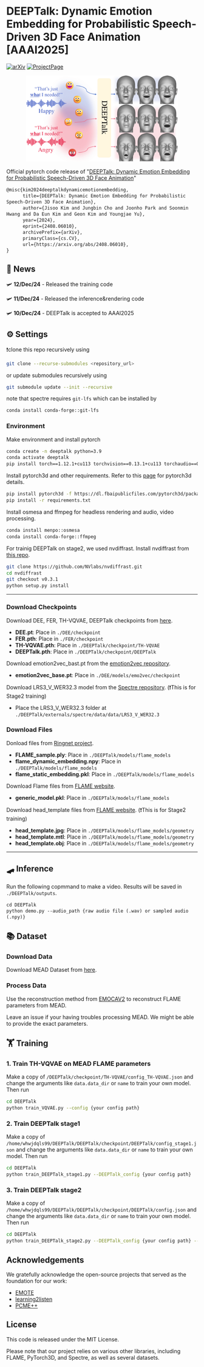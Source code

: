 # DEEPTalk: Dynamic Emotion Embedding for Probabilistic Speech-Driven 3D Face Animation [AAAI2025]
[![arXiv](https://img.shields.io/badge/arXiv-<2408.06010>-red.svg)](https://arxiv.org/abs/2408.06010)
[![ProjectPage](https://img.shields.io/badge/ProjectPage-DEEPTalk-<COLOR>.svg)](https://whwjdqls.github.io/deeptalk.github.io/)

<p align="center">
  <img src="./demo/teaser_final.png" alt="alt text" width="400">
</p>

Official pytorch code release of "[DEEPTalk: Dynamic Emotion Embedding for Probabilistic Speech-Driven 3D Face Animation](https://arxiv.org/abs/2408.06010)"

```
@misc{kim2024deeptalkdynamicemotionembedding,
      title={DEEPTalk: Dynamic Emotion Embedding for Probabilistic Speech-Driven 3D Face Animation}, 
      author={Jisoo Kim and Jungbin Cho and Joonho Park and Soonmin Hwang and Da Eun Kim and Geon Kim and Youngjae Yu},
      year={2024},
      eprint={2408.06010},
      archivePrefix={arXiv},
      primaryClass={cs.CV},
      url={https://arxiv.org/abs/2408.06010}, 
}
```
## 📨 News
🛩️ **12/Dec/24** - Released the training code

🛩️ **11/Dec/24** - Released the inference&rendering code

🛩️ **10/Dec/24** - DEEPTalk is accepted to AAAI2025

## ⚙️ Settings
❗clone this repo recursively using 
```bash
git clone --recurse-submodules <repository_url>
```
or update submodules recursively using 
```bash
git submodule update --init --recursive
```
note that spectre requires `git-lfs` which can be installed by
```bash
conda install conda-forge::git-lfs
```
### Environment
Make environment and install pytorch
```bash
conda create -n deeptalk python=3.9
conda activate deeptalk
pip install torch==1.12.1+cu113 torchvision==0.13.1+cu113 torchaudio==0.12.1 --extra-index-url https://download.pytorch.org/whl/cu113
```
Install pytorch3d and other requirements. Refer to this [page](https://github.com/facebookresearch/pytorch3d/blob/main/INSTALL.md) for pytorch3d details.
```bash
pip install pytorch3d -f https://dl.fbaipublicfiles.com/pytorch3d/packaging/wheels/py39_cu113_pyt1121/download.html
pip install -r requirements.txt
```
Install osmesa and ffmpeg for headless rendering and audio, video processing. 
```bash
conda install menpo::osmesa
conda install conda-forge::ffmpeg
```
For trainig DEEPTalk on stage2, we used nvdiffrast.
Install nvdiffrast from [this repo](https://github.com/NVlabs/nvdiffrast).
```bash
git clone https://github.com/NVlabs/nvdiffrast.git
cd nvdiffrast
git checkout v0.3.1
python setup.py install
```
---
### Download Checkpoints
Download DEE, FER, TH-VQVAE, DEEPTalk checkpoints from [here](https://drive.google.com/drive/u/0/folders/1vmgJCvAq96C83eU4JuUFooubL-y7Py44).
- **DEE.pt**: Place in `./DEE/checkpoint`
- **FER.pth**: Place in `./FER/checkpoint`
- **TH-VQVAE.pth**: Place in `./DEEPTalk/checkpoint/TH-VQVAE`
- **DEEPTalk.pth**: Place in `./DEEPTalk/checkpoint/DEEPTalk`

Download emotion2vec_bast.pt from the [emotion2vec repository](https://huggingface.co/emotion2vec/emotion2vec_base).
- **emotion2vec_base.pt**: Place in `./DEE/models/emo2vec/checkpoint`

Download LRS3_V_WER32.3 model from the [Spectre repository](https://github.com/filby89/spectre/blob/master/get_training_data.sh). (❗This is for Stage2 training)
- Place the LRS3_V_WER32.3 folder at `./DEEPTalk/externals/spectre/data/data/LRS3_V_WER32.3`

### Download Files
Donload files from [Ringnet project](https://github.com/soubhiksanyal/RingNet/tree/master/flame_model).
- **FLAME_sample.ply**: Place in `./DEEPTalk/models/flame_models`
- **flame_dynamic_embedding.npy**: Place in `./DEEPTalk/models/flame_models`
- **flame_static_embedding.pkl**: Place in `./DEEPTalk/models/flame_models`

Download Flame files from [FLAME website](https://flame.is.tue.mpg.de/).
- **generic_model.pkl**: Place in `./DEEPTalk/models/flame_models`

Download head_template files from [FLAME website](https://flame.is.tue.mpg.de/). (❗This is for Stage2 training)
- **head_template.jpg**: Place in `./DEEPTalk/models/flame_models/geometry`
- **head_template.mtl**: Place in `./DEEPTalk/models/flame_models/geometry`
- **head_template.obj**: Place in `./DEEPTalk/models/flame_models/geometry`
---
## 🛹 Inference
Run the following copmmand to make a video. Results will be saved in `./DEEPTalk/outputs`.
```
cd DEEPTalk
python demo.py --audio_path {raw audio file (.wav) or sampled audio (.npy)}
```

## 📚 Dataset 
### Download Data
Download MEAD Dataset from [here](https://github.com/uniBruce/Mead).

### Process Data
Use the reconstruction method from [EMOCAV2](https://github.com/radekd91/inferno) to reconstruct FLAME parameters from MEAD.

Leave an issue if your having troubles processing MEAD. We might be able to provide the exact parameters.


## 🏋️ Training
### 1. Train TH-VQVAE on MEAD FLAME parameters
Make a copy of `/DEEPTalk/checkpoint/TH-VQVAE/config_TH-VQVAE.json` and change the arguments like `data.data_dir` or `name` to train your own model.
Then run
```bash
cd DEEPTalk
python train_VQVAE.py --config {your config path}
```
### 2. Train DEEPTalk stage1
Make a copy of `/home/whwjdqls99/DEEPTalk/DEEPTalk/checkpoint/DEEPTalk/config_stage1.json` and change the arguments like `data.data_dir` or `name` to train your own model.
Then run
```bash
cd DEEPTalk
python train_DEEPTalk_stage1.py --DEEPTalk_config {your config path}
```
### 3. Train DEEPTalk stage2
Make a copy of `/home/whwjdqls99/DEEPTalk/DEEPTalk/checkpoint/DEEPTalk/config.json` and change the arguments like `data.data_dir` or `name` to train your own model.
Then run
```bash
cd DEEPTalk
python train_DEEPTalk_stage2.py --DEEPTalk_config {your config path} --checkpoint {stage1 trained model checkpoint path}
```

## Acknowledgements
We gratefully acknowledge the open-source projects that served as the foundation for our work:

- [EMOTE](https://github.com/radekd91/inferno)
- [learning2listen](https://github.com/evonneng/learning2listen)
- [PCME++](https://github.com/naver-ai/pcmepp)

## License
This code is released under the MIT License.

Please note that our project relies on various other libraries, including FLAME, PyTorch3D, and Spectre, as well as several datasets.
